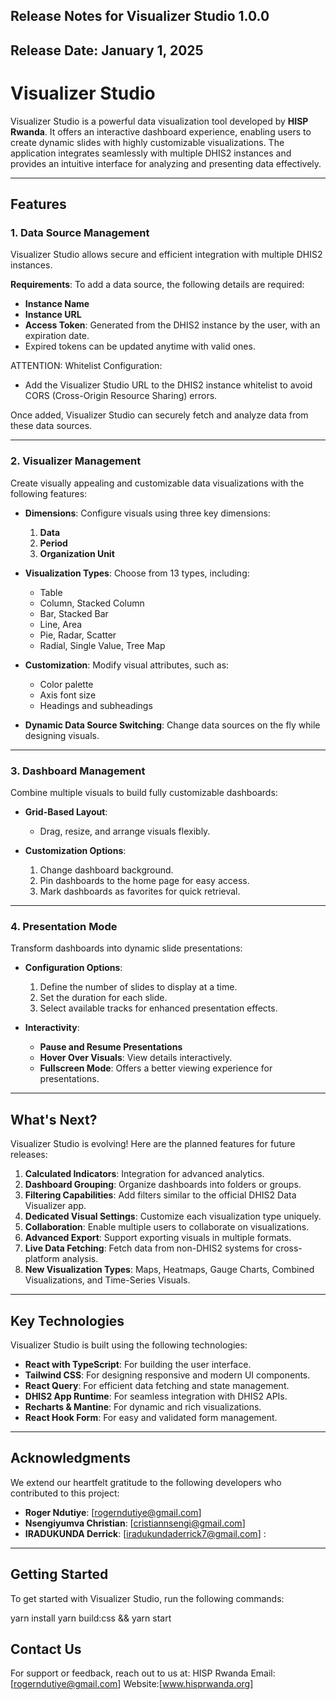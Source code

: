  ## Release Notes for Visualizer Studio 1.0.0
 ## Release Date: January 1, 2025

# Visualizer Studio  

Visualizer Studio is a powerful data visualization tool developed by **HISP Rwanda**. It offers an interactive dashboard experience, enabling users to create dynamic slides with highly customizable visualizations. The application integrates seamlessly with multiple DHIS2 instances and provides an intuitive interface for analyzing and presenting data effectively.  

---

## Features  

### 1. Data Source Management  

Visualizer Studio allows secure and efficient integration with multiple DHIS2 instances.  

**Requirements**: To add a data source, the following details are required:  
- **Instance Name**  
- **Instance URL**  
- **Access Token**: Generated from the DHIS2 instance by the user, with an expiration date.   
- Expired tokens can be updated anytime with valid ones.  

ATTENTION: Whitelist Configuration:  
- Add the Visualizer Studio URL to the DHIS2 instance whitelist to avoid CORS (Cross-Origin Resource Sharing) errors.  

Once added, Visualizer Studio can securely fetch and analyze data from these data sources.  

---

### 2. Visualizer Management  

Create visually appealing and customizable data visualizations with the following features:  

- **Dimensions**: Configure visuals using three key dimensions:  
  1. **Data**  
  2. **Period**  
  3. **Organization Unit**  

- **Visualization Types**: Choose from 13 types, including:  
  - Table  
  - Column, Stacked Column  
  - Bar, Stacked Bar  
  - Line, Area  
  - Pie, Radar, Scatter  
  - Radial, Single Value, Tree Map  

- **Customization**: Modify visual attributes, such as:  
  - Color palette  
  - Axis font size  
  - Headings and subheadings  

- **Dynamic Data Source Switching**: Change data sources on the fly while designing visuals.  

---

### 3. Dashboard Management  

Combine multiple visuals to build fully customizable dashboards:  

- **Grid-Based Layout**:  
  - Drag, resize, and arrange visuals flexibly.  

- **Customization Options**:  
  1. Change dashboard background.  
  2. Pin dashboards to the home page for easy access.  
  3. Mark dashboards as favorites for quick retrieval.  

---

### 4. Presentation Mode  

Transform dashboards into dynamic slide presentations:  

- **Configuration Options**:  
  1. Define the number of slides to display at a time.  
  2. Set the duration for each slide.  
  3. Select available tracks for enhanced presentation effects.  

- **Interactivity**:  
  - **Pause and Resume Presentations**  
  - **Hover Over Visuals**: View details interactively.  
  - **Fullscreen Mode**: Offers a better viewing experience for presentations.  

---

## What's Next?  

Visualizer Studio is evolving! Here are the planned features for future releases:  

1. **Calculated Indicators**: Integration for advanced analytics.  
2. **Dashboard Grouping**: Organize dashboards into folders or groups.  
3. **Filtering Capabilities**: Add filters similar to the official DHIS2 Data Visualizer app.  
4. **Dedicated Visual Settings**: Customize each visualization type uniquely.  
5. **Collaboration**: Enable multiple users to collaborate on visualizations.  
6. **Advanced Export**: Support exporting visuals in multiple formats.  
7. **Live Data Fetching**: Fetch data from non-DHIS2 systems for cross-platform analysis.  
8. **New Visualization Types**: Maps, Heatmaps, Gauge Charts, Combined Visualizations, and Time-Series Visuals.  

---

## Key Technologies  

Visualizer Studio is built using the following technologies:  

- **React with TypeScript**: For building the user interface.  
- **Tailwind CSS**: For designing responsive and modern UI components.  
- **React Query**: For efficient data fetching and state management.  
- **DHIS2 App Runtime**: For seamless integration with DHIS2 APIs.  
- **Recharts & Mantine**: For dynamic and rich visualizations.  
- **React Hook Form**: For easy and validated form management.  

---

## Acknowledgments  

We extend our heartfelt gratitude to the following developers who contributed to this project:  

- **Roger Ndutiye**: [rogerndutiye@gmail.com]  
- **Nsengiyumva Christian**: [cristiannsengi@gmail.com] 
- **IRADUKUNDA Derrick**: [iradukundaderrick7@gmail.com] 
: 


---

## Getting Started  

To get started with Visualizer Studio, run the following commands:  

 yarn install
 yarn build:css && yarn start

 ## Contact Us
For support or feedback, reach out to us at:
HISP Rwanda
Email: [rogerndutiye@gmail.com]
Website:[www.hisprwanda.org]